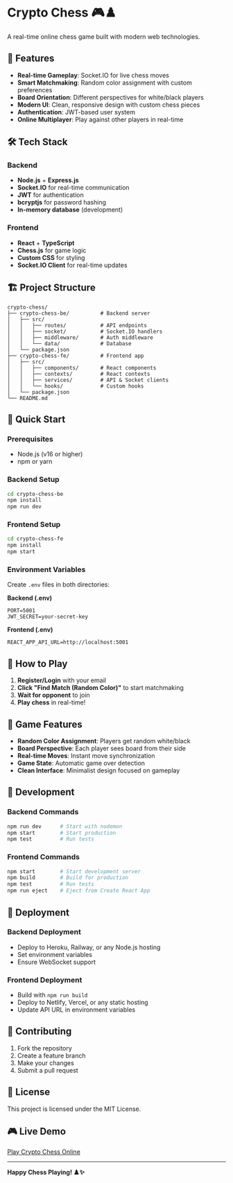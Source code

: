 # Crypto Chess 🎮♟️

A real-time online chess game built with modern web technologies.

## 🚀 Features

- **Real-time Gameplay**: Socket.IO for live chess moves
- **Smart Matchmaking**: Random color assignment with custom preferences
- **Board Orientation**: Different perspectives for white/black players
- **Modern UI**: Clean, responsive design with custom chess pieces
- **Authentication**: JWT-based user system
- **Online Multiplayer**: Play against other players in real-time

## 🛠️ Tech Stack

### Backend
- **Node.js** + **Express.js**
- **Socket.IO** for real-time communication
- **JWT** for authentication
- **bcryptjs** for password hashing
- **In-memory database** (development)

### Frontend
- **React** + **TypeScript**
- **Chess.js** for game logic
- **Custom CSS** for styling
- **Socket.IO Client** for real-time updates

## 🏗️ Project Structure

```
crypto-chess/
├── crypto-chess-be/          # Backend server
│   ├── src/
│   │   ├── routes/           # API endpoints
│   │   ├── socket/           # Socket.IO handlers
│   │   ├── middleware/       # Auth middleware
│   │   └── data/             # Database
│   └── package.json
├── crypto-chess-fe/          # Frontend app
│   ├── src/
│   │   ├── components/       # React components
│   │   ├── contexts/         # React contexts
│   │   ├── services/         # API & Socket clients
│   │   └── hooks/            # Custom hooks
│   └── package.json
└── README.md
```

## 🚀 Quick Start

### Prerequisites
- Node.js (v16 or higher)
- npm or yarn

### Backend Setup
```bash
cd crypto-chess-be
npm install
npm run dev
```

### Frontend Setup
```bash
cd crypto-chess-fe
npm install
npm start
```

### Environment Variables
Create `.env` files in both directories:

**Backend (.env)**
```env
PORT=5001
JWT_SECRET=your-secret-key
```

**Frontend (.env)**
```env
REACT_APP_API_URL=http://localhost:5001
```

## 🎯 How to Play

1. **Register/Login** with your email
2. **Click "Find Match (Random Color)"** to start matchmaking
3. **Wait for opponent** to join
4. **Play chess** in real-time!

## 🎨 Game Features

- **Random Color Assignment**: Players get random white/black
- **Board Perspective**: Each player sees board from their side
- **Real-time Moves**: Instant move synchronization
- **Game State**: Automatic game over detection
- **Clean Interface**: Minimalist design focused on gameplay

## 🔧 Development

### Backend Commands
```bash
npm run dev      # Start with nodemon
npm start        # Start production
npm test         # Run tests
```

### Frontend Commands
```bash
npm start        # Start development server
npm build        # Build for production
npm test         # Run tests
npm run eject    # Eject from Create React App
```

## 📱 Deployment

### Backend Deployment
- Deploy to Heroku, Railway, or any Node.js hosting
- Set environment variables
- Ensure WebSocket support

### Frontend Deployment
- Build with `npm run build`
- Deploy to Netlify, Vercel, or any static hosting
- Update API URL in environment variables

## 🤝 Contributing

1. Fork the repository
2. Create a feature branch
3. Make your changes
4. Submit a pull request

## 📄 License

This project is licensed under the MIT License.

## 🎮 Live Demo

[Play Crypto Chess Online](https://your-deployment-url.com)

---

**Happy Chess Playing! ♟️✨**
